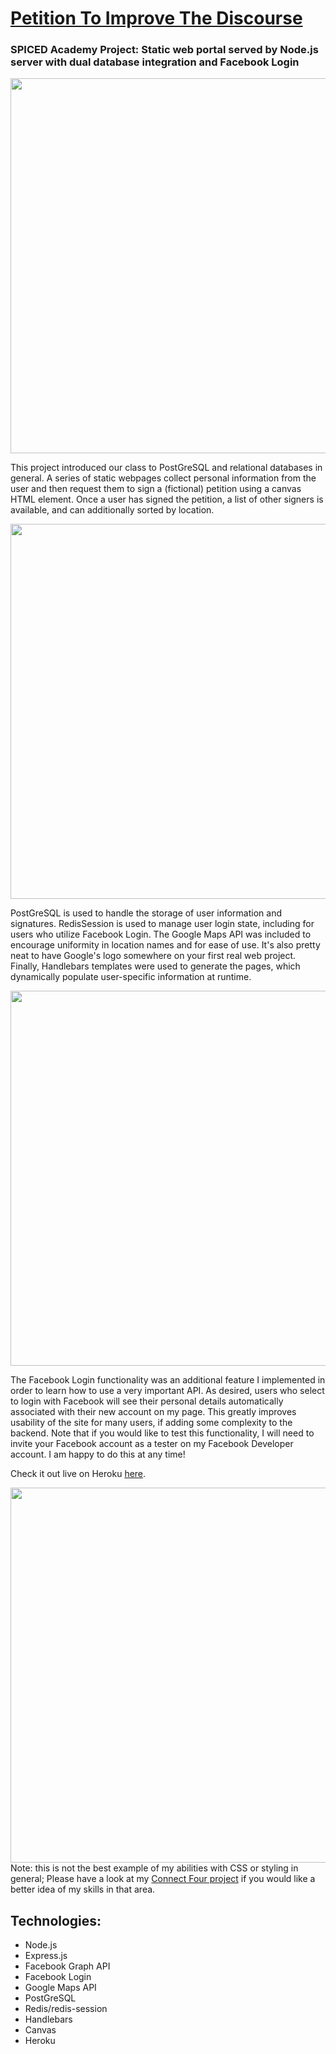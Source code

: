 # <a href="https://petition-i-t-d.herokuapp.com/">Petition To Improve The Discourse</a>

<h3>SPICED Academy Project: Static web portal served by Node.js server with dual database integration and Facebook Login</h3>
<div align="center">
<img src="https://s3.amazonaws.com/fluxlymoppings/pics/q7xBpTW0ogjQ0vEHGVosesA5yFARMrtF.png" width=600>
</div>

This project introduced our class to PostGreSQL and relational databases in general. A series of static webpages collect personal information from the user and then request them to sign a (fictional) petition using a canvas HTML element. Once a user has signed the petition, a list of other signers is available, and can additionally sorted by location. 
<div align="center">
<img src="https://s3.amazonaws.com/fluxlymoppings/pics/59FbC5u93ij8Y4VmMqF9uuJvhQUcjTZD.png" width=600>
</div>

PostGreSQL is used to handle the storage of user information and signatures. RedisSession is used to manage user login state, including for users who utilize Facebook Login. The Google Maps API was included to encourage uniformity in location names and for ease of use. It's also pretty neat to have Google's logo somewhere on your first real web project. Finally, Handlebars templates were used to generate the pages, which dynamically populate user-specific information at runtime. 
<div align="center">
<img src="https://s3.amazonaws.com/fluxlymoppings/pics/o5zM1e3ozYTBHARQvz6rje_zMerPqSIJ.png" width=600>
</div>

The Facebook Login functionality was an additional feature I implemented in order to learn how to use a very important API. As desired, users who select to login with Facebook will see their personal details automatically associated with their new account on my page. This greatly improves usability of the site for many users, if adding some complexity to the backend. Note that if you would like to test this functionality, I will need to invite your Facebook account as a tester on my Facebook Developer account. I am happy to do this at any time!

Check it out live on Heroku <a href="https://petition-i-t-d.herokuapp.com/">here</a>.
<div align="center">
<img src="https://s3.amazonaws.com/fluxlymoppings/pics/6dr8-Y9esaLlIqp2769qdzwBwtEcptuZ.png" width=600>
</div>
Note: this is not the best example of my abilities with CSS or styling in general; Please have a look at my <a href="https://github.com/mullinb/connect4">Connect Four project</a> if you would like a better idea of my skills in that area.

## Technologies: 
<ul>
<li> Node.js </li>
<li> Express.js </li>
<li> Facebook Graph API </li>
<li> Facebook Login </li>
<li> Google Maps API </li>
<li> PostGreSQL </li>
<li> Redis/redis-session </li>
<li> Handlebars </li>
<li> Canvas </li>
<li> Heroku </li>
</ul>
